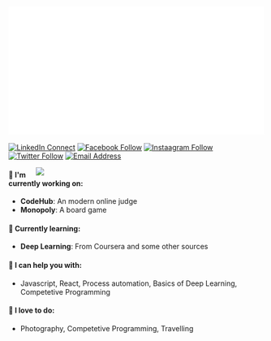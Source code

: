 ![👋 Hi there, I'm Shakirul Hasan Khan. A Software Engineering Student at SUST](https://github.com/KhanShaheb34/KhanShaheb34/raw/master/greetings.svg)

[![LinkedIn Connect](https://img.shields.io/badge/%20-ShakirulHasan-black?color=14171A&labelColor=0e76a8&logo=linkedin&logoColor=ffffff)](https://www.linkedin.com/in/shakirulhasan/)
[![Facebook Follow](https://img.shields.io/badge/%20-KhanShaheb34-black?color=14171A&labelColor=1976d2&logo=facebook&logoColor=ffffff)](https://www.facebook.com/khanshaheb34)
[![Instaagram Follow](https://img.shields.io/badge/%20-__KhanShaheb-black?color=14171A&labelColor=FD1D1D&logo=instagram&logoColor=ffffff)](https://www.instagram.com/_khanshaheb/)
[![Twitter Follow](https://img.shields.io/badge/%20-@__KhanShaheb-black?color=14171A&labelColor=00acee&logo=twitter&logoColor=ffffff)](https://twitter.com/_khanshaheb)
[![Email Address](https://img.shields.io/badge/%20-shakirul34@student.sust.edu-black?color=14171A&labelColor=D44638&logo=gmail&logoColor=fff)](mailto:delowardev@gmail.com)

[<img align="right" width="450" src="https://github-readme-stats.anuraghazra1.vercel.app/api?username=KhanShaheb34&show_icons=true&title_color=fff&icon_color=79ff97&text_color=9f9f9f&bg_color=151515"/>](https://github.com/KhanShaheb34/)

#### 🔭 I'm currently working on:

- **CodeHub**: An modern online judge
- **Monopoly**: A board game

#### 🌱 Currently learning:

- **Deep Learning**: From Coursera and some other sources

#### 💬 I can help you with:

- Javascript, React, Process automation, Basics of Deep Learning, Competetive Programming

#### 📸 I love to do:

- Photography, Competetive Programming, Travelling
